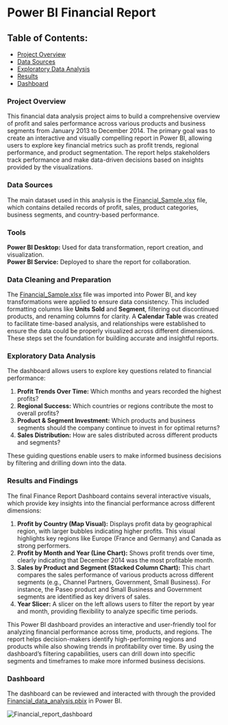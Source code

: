# Power BI Financial Report

## Table of Contents:

 - [Project Overview](#project-overview)
 - [Data Sources](#data-sources)
 - [Exploratory Data Analysis](#exploratory-data-analysis)
 - [Results](#results-and-findings)
 - [Dashboard](#dashboard)
   
### Project Overview
This financial data analysis project aims to build a comprehensive overview of profit and sales performance across various products and business segments from January 2013 to December 2014. The primary goal was to create an interactive and visually compelling report in Power BI, allowing users to explore key financial metrics such as profit trends, regional performance, and product segmentation. The report helps stakeholders track performance and make data-driven decisions based on insights provided by the visualizations.

### Data Sources
The main dataset used in this analysis is the [Financial_Sample.xlsx](./Financial_Sample.xlsx) file, which contains detailed records of profit, sales, product categories, business segments, and country-based performance.

### Tools
**Power BI Desktop:** Used for data transformation, report creation, and visualization. <br />
**Power BI Service:** Deployed to share the report for collaboration.

### Data Cleaning and Preparation
The [Financial_Sample.xlsx](./Financial_Sample.xlsx) file was imported into Power BI, and key transformations were applied to ensure data consistency. This included formatting columns like **Units Sold** and **Segment**, filtering out discontinued products, and renaming columns for clarity. A **Calendar Table** was created to facilitate time-based analysis, and relationships were established to ensure the data could be properly visualized across different dimensions. These steps set the foundation for building accurate and insightful reports.

### Exploratory Data Analysis
The dashboard allows users to explore key questions related to financial performance:

1) **Profit Trends Over Time:** Which months and years recorded the highest profits?<br />
2) **Regional Success:** Which countries or regions contribute the most to overall profits?<br />
3) **Product & Segment Investment:** Which products and business segments should the company continue to invest in for optimal returns?<br />
4) **Sales Distribution:** How are sales distributed across different products and segments?<br />

These guiding questions enable users to make informed business decisions by filtering and drilling down into the data.

### Results and Findings
The final Finance Report Dashboard contains several interactive visuals, which provide key insights into the financial performance across different dimensions:

1) **Profit by Country (Map Visual):** Displays profit data by geographical region, with larger bubbles indicating higher profits. This visual highlights key regions like Europe (France and Germany) and Canada as strong performers.
2) **Profit by Month and Year (Line Chart):** Shows profit trends over time, clearly indicating that December 2014 was the most profitable month.
3) **Sales by Product and Segment (Stacked Column Chart):** This chart compares the sales performance of various products across different segments (e.g., Channel Partners, Government, Small Business). For instance, the Paseo product and Small Business and Government segments are identified as key drivers of sales.
4) **Year Slicer:** A slicer on the left allows users to filter the report by year and month, providing flexibility to analyze specific time periods.

This Power BI dashboard provides an interactive and user-friendly tool for analyzing financial performance across time, products, and regions. The report helps decision-makers identify high-performing regions and products while also showing trends in profitability over time. By using the dashboard’s filtering capabilities, users can drill down into specific segments and timeframes to make more informed business decisions.

### Dashboard
The dashboard can be reviewed and interacted with through the provided [Financial_data_analysis.pbix](./Financial_data_analysis.pbix) in Power BI.

![Financial_report_dashboard](https://github.com/user-attachments/assets/c5387cba-fe4d-4a6f-91d5-7860ae4bf079)


